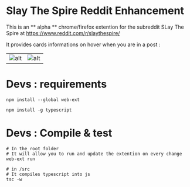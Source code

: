 # Slay The Spire Reddit Enhancement

This is an ** alpha ** chrome/firefox extention for the subreddit SLay The Spire at https://www.reddit.com/r/slaythespire/

It provides cards informations on hover when you are in a post :

|      |  |
| ---      | ---       |
| ![alt](https://image.noelshack.com/fichiers/2018/06/2/1517930207-before.png) |![alt](https://image.noelshack.com/fichiers/2018/06/2/1517930207-after.png)|

# Devs : requirements

```shell 
npm install --global web-ext
```

```shell
npm install -g typescript
```

# Devs : Compile & test

```shell
# In the root folder
# It will allow you to run and update the extention on every change
web-ext run

# in /src
# It compiles typescript into js
tsc -w
```